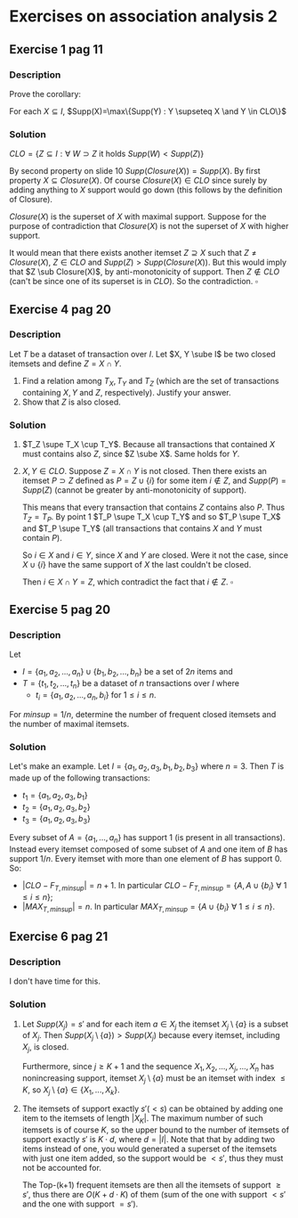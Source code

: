 # Exercises on association analysis 2

## Exercise 1 pag 11

### Description

Prove the corollary:

For each $X \subseteq  I$, $Supp(X)=\max\{Supp(Y) : Y \supseteq X \and Y \in CLO\}$

### Solution

$CLO = \{Z \subseteq I : \forall~W \supset Z~\text{it holds}~Supp(W) < Supp(Z)\}$

By second property on slide 10 $Supp(Closure(X)) = Supp(X)$. By first property $X \subseteq Closure(X)$. Of course $Closure(X) \in CLO$ since surely by adding anything to $X$ support would go down (this follows by the definition of Closure).

$Closure(X)$ is the superset of $X$ with maximal support. Suppose for the purpose of contradiction that $Closure(X)$ is not the superset of $X$ with higher support.

It would mean that there exists another itemset $Z \supseteq X$ such that $Z \neq Closure(X)$, $Z \in CLO$ and $Supp(Z) > Supp(Closure(X))$. But this would imply that $Z \sub Closure(X)$, by anti-monotonicity of support. Then $Z \notin CLO$ (can't be since one of its superset is in $CLO$). So the contradiction. $\square$



## Exercise 4 pag 20

### Description

Let $T$ be a dataset of transaction over $I$. Let $X, Y \sube I$ be two closed itemsets and define $Z=X \cap Y$.

1. Find a relation among $T_X, T_Y$ and $T_Z$ (which are the set of transactions containing $X, Y$ and $Z$, respectively). Justify your answer.
2. Show that $Z$ is also closed.

### Solution

1. $T_Z \supe T_X \cup T_Y$. Because all transactions that contained $X$ must contains also $Z$, since $Z \sube X$. Same holds for $Y$.

2. $X, Y \in CLO$. Suppose $Z=X \cap Y$ is not closed. Then there exists an itemset $P \supset Z$ defined as $P=Z \cup \{i\}$ for some item $i \notin Z$, and $Supp(P) = Supp(Z)$ (cannot be greater by anti-monotonicity of support).

   This means that every transaction that contains $Z$ contains also $P$. Thus $T_Z = T_P$. By point 1 $T_P \supe T_X \cup T_Y$ and so $T_P \supe T_X$ and $T_P \supe T_Y$ (all transactions that contains $X$ and $Y$ must contain $P$).

   So $i \in X$ and $i \in Y$, since $X$ and $Y$ are closed. Were it not the case, since $X \cup \{i\}$ have the same support of $X$ the last couldn't be closed. 

   Then $i \in X \cap Y = Z$, which contradict the fact that  $i \notin Z$. $\square$



## Exercise 5 pag 20

### Description

Let 

- $I=\{a_1, a_2, ...,a_n\} \cup \{b_1, b_2, ...,b_n\}$ be a set of $2n$ items and 
- $T = \{t_1, t_2, ...,t_n\}$ be a dataset of $n$ transactions over $I$ where
  - $t_i = \{a_1, a_2, ..., a_n, b_i\}$ for $1 \le i \le n$.

For $minsup=1/n$, determine the number of frequent closed itemsets and the number of maximal itemsets.

### Solution

Let's make an example. Let $I = \{a_1, a_2, a_3, b_1, b_2, b_3\}$ where $n=3$. Then $T$ is made up of the following transactions:

- $t_1=\{a_1, a_2, a_3, b_1\}$
- $t_2=\{a_1, a_2, a_3, b_2\}$
- $t_3=\{a_1, a_2, a_3, b_3\}$



Every subset of $A=\{a_1,...,a_n\}$ has support $1$ (is present in all transactions). Instead every itemset composed of some subset of $A$ and one item of $B$ has support $1/n$. Every itemset with more than one element of $B$ has support $0$. So:

- $|CLO-F_{T, minsup}|=n + 1$. In particular $CLO-F_{T, minsup} = \{A, A \cup \{b_i\}~\forall~1\le i\le n\}$;
- $|MAX_{T, minsup}| = n$. In particular $MAX_{T, minsup} = \{A \cup \{b_i\}~\forall~1\le i\le n\}$.



## Exercise 6 pag 21

### Description

I don't have time for this.

### Solution

1. Let $Supp(X_j)=s'$ and for each item $a \in X_j$ the itemset $X_j \setminus \{a\}$ is a subset of $X_j$. Then $Supp(X_j \setminus \{a\}) > Supp(X_j)$ because every itemset, including $X_j$, is closed. 

   Furthermore, since $j \ge K+1$ and the sequence $X_1,X_2,...,X_j,..., X_n$ has nonincreasing support, itemset $X_j \setminus \{a\}$ must be an itemset with index $\le K$, so $X_j \setminus \{a\} \in \{X_1, ..., X_k\}$.

2. The itemsets of support exactly $s' (< s)$ can be obtained by adding one item to the itemsets of length $|X_K|$. The maximum number of such itemsets is of course $K$, so the upper bound to the number of itemsets of support exactly $s'$ is $K\cdot d$, where $d=|I|$. Note that that by adding two items instead of one, you would generated a superset of the itemsets with just one item added, so the support would be $< s'$, thus they must not be accounted for.

   The Top-(k+1) frequent itemsets are then all the itemsets of support $\ge s'$, thus there are $O(K+d\cdot K)$ of them (sum of the one with support $< s'$ and the one with support $=s'$).